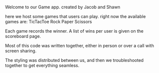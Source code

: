 Welcome to our Game app.
created by Jacob and Shawn

here we host some games that users can play.
right now the available games are:
    TicTacToe
    Rock Paper Scissors

Each game records the winner.
A list of wins per user is given on the scoreboard page. 

Most of this code was written together, either in person or over a call with screen sharing. 

The styling was distributed between us, and then we troubleshooted together to get everything seamless.




